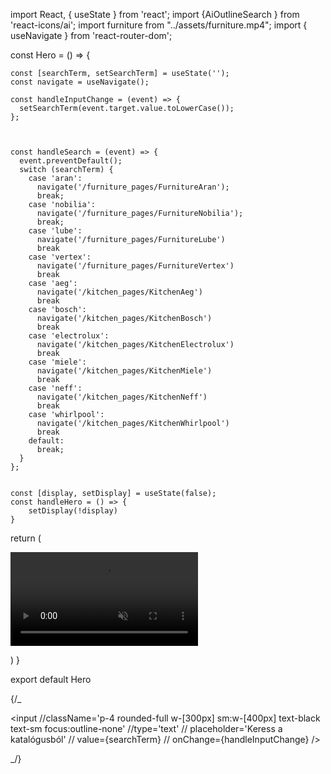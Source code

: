 import React, { useState } from 'react';
import {AiOutlineSearch } from 'react-icons/ai';
import furniture from "../assets/furniture.mp4";
import { useNavigate } from 'react-router-dom';

const Hero = () => {

    const [searchTerm, setSearchTerm] = useState('');
    const navigate = useNavigate();

    const handleInputChange = (event) => {
      setSearchTerm(event.target.value.toLowerCase());
    };



    const handleSearch = (event) => {
      event.preventDefault();
      switch (searchTerm) {
        case 'aran':
          navigate('/furniture_pages/FurnitureAran');
          break;
        case 'nobilia':
          navigate('/furniture_pages/FurnitureNobilia');
          break;
        case 'lube':
          navigate('/furniture_pages/FurnitureLube')
          break
        case 'vertex':
          navigate('/furniture_pages/FurnitureVertex')
          break
        case 'aeg':
          navigate('/kitchen_pages/KitchenAeg')
          break
        case 'bosch':
          navigate('/kitchen_pages/KitchenBosch')
          break
        case 'electrolux':
          navigate('/kitchen_pages/KitchenElectrolux')
          break
        case 'miele':
          navigate('/kitchen_pages/KitchenMiele')
          break
        case 'neff':
          navigate('/kitchen_pages/KitchenNeff')
          break
        case 'whirlpool':
          navigate('/kitchen_pages/KitchenWhirlpool')
          break
        default:
          break;
      }
    };


    const [display, setDisplay] = useState(false);
    const handleHero = () => {
        setDisplay(!display)
    }

return (

<div
    className='w-full h-screen relative'>
<video className='w-full h-full object-cover'
     src={furniture}
      autoPlay
       loop
        muted/>
<div className='absolute w-full h-full top-0 left-0 bg-gray-900/30'></div>
<div onClick={handleHero} className='absolute top-0 w-full h-full flex flex-col justify-center text-center text-white p-6'>
<h1>Legjobb választék</h1>
<h2 className='py-2'>Minőség, megbízhatóság és odafigyelés</h2>
<form className='flex justify-center items-center max-w-[700px] mx-auto w-full p-3 rounded-md'>
<div>
<input 
          className='p-4 rounded-full w-[300px] sm:w-[400px] text-black text-sm focus:outline-none'
           type='text'
            placeholder='Keress a katalógusból'
            value={searchTerm}
            onChange={handleInputChange}/>
</div>  
 <div>
<button id='search_button_hero_page' type='submit' onClick={handleSearch}><AiOutlineSearch size={20} className='icon'/></button>
</div>
</form>
</div>
</div>

)
}

export default Hero

{/_ <div>
<input
//className='p-4 rounded-full w-[300px] sm:w-[400px] text-black text-sm focus:outline-none'
//type='text'
// placeholder='Keress a katalógusból'
// value={searchTerm}
// onChange={handleInputChange}
/>
</div> _/}
